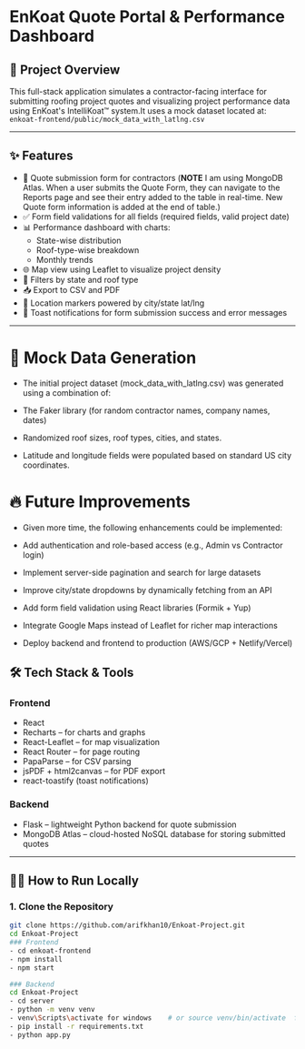 #  EnKoat Quote Portal & Performance Dashboard

## 🚀 Project Overview   
This full-stack application simulates a contractor-facing interface for submitting roofing project quotes and visualizing project performance data using EnKoat's IntelliKoat™ system.It uses a mock dataset located at:  `enkoat-frontend/public/mock_data_with_latlng.csv`

---

## ✨ Features  
- 🧾 Quote submission form for contractors (**NOTE** I am using MongoDB Atlas. When a user submits the Quote Form, they can navigate to the Reports page and see their entry added to the 
     table in real-time. New Quote form information is added at the end of table.)
- ✅ Form field validations for all fields (required fields, valid project date)
- 📊 Performance dashboard with charts:  
  - State-wise distribution  
  - Roof-type-wise breakdown  
  - Monthly trends  
- 🌐 Map view using Leaflet to visualize project density  
- 🎯 Filters by state and roof type  
- 📥 Export to CSV and PDF  
- 📍 Location markers powered by city/state lat/lng
- 🔔 Toast notifications for form submission success and error messages

---
# 🧪 Mock Data Generation
- The initial project dataset (mock_data_with_latlng.csv) was generated using a combination of:

- The Faker library (for random contractor names, company names, dates)

- Randomized roof sizes, roof types, cities, and states.

- Latitude and longitude fields were populated based on standard US city coordinates.

# 🔥 Future Improvements
- Given more time, the following enhancements could be implemented:

- Add authentication and role-based access (e.g., Admin vs Contractor login)

- Implement server-side pagination and search for large datasets

- Improve city/state dropdowns by dynamically fetching from an API

- Add form field validation using React libraries (Formik + Yup)

- Integrate Google Maps instead of Leaflet for richer map interactions

- Deploy backend and frontend to production (AWS/GCP + Netlify/Vercel)

## 🛠️ Tech Stack & Tools  

### **Frontend**
- React  
- Recharts – for charts and graphs  
- React-Leaflet – for map visualization  
- React Router – for page routing  
- PapaParse – for CSV parsing  
- jsPDF + html2canvas – for PDF export
- react-toastify (toast notifications)  

### **Backend**
- Flask – lightweight Python backend for quote submission  
- MongoDB Atlas – cloud-hosted NoSQL database for storing submitted quotes  

---

## 🧑‍💻 How to Run Locally  

### 1. Clone the Repository

```bash
git clone https://github.com/arifkhan10/Enkoat-Project.git
cd Enkoat-Project
### Frontend
- cd enkoat-frontend
- npm install
- npm start

### Backend
cd Enkoat-Project
- cd server
- python -m venv venv
- venv\Scripts\activate for windows    # or source venv/bin/activate  for mac
- pip install -r requirements.txt
- python app.py

